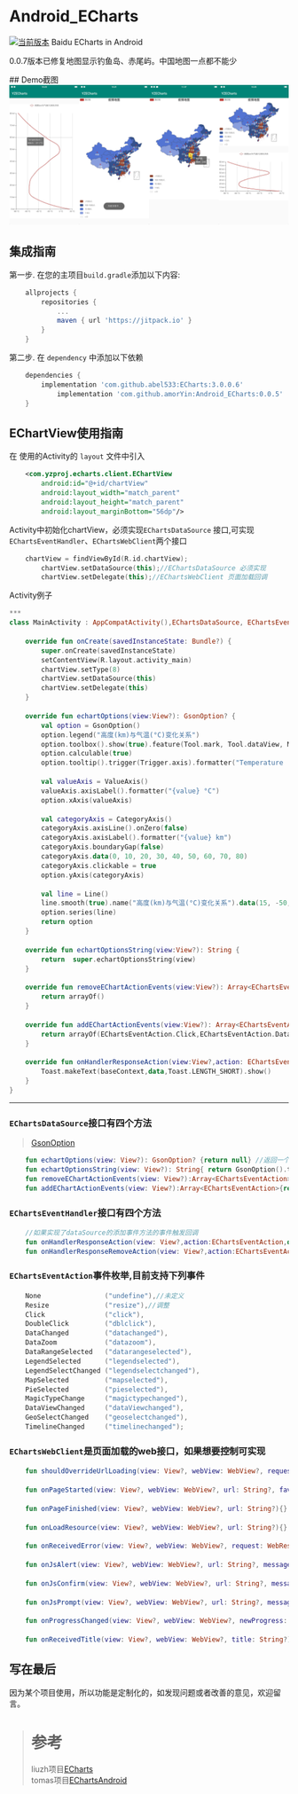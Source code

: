 # Android_ECharts
[![当前版本](https://jitpack.io/v/amorYin/Android_ECharts.svg)](https://jitpack.io/#amorYin/Android_ECharts)
Baidu ECharts in Android 
<p>0.0.7版本已修复地图显示钓鱼岛、赤尾屿。中国地图一点都不能少</p>
## Demo截图

<div><img src="https://github.com/amorYin/Android_ECharts/blob/master/images/331581665532_.pic.jpg" width = "25%" height = "auto"/><img src="https://github.com/amorYin/Android_ECharts/blob/master/images/341581665533_.pic.jpg" width = "25%" height = "auto"/><img src="https://github.com/amorYin/Android_ECharts/blob/master/images/371581665536_.pic.jpg" width = "25%" height = "auto"/><img src="https://github.com/amorYin/Android_ECharts/blob/master/images/361581665535_.pic.jpg" width = "25%" height = "auto"/></div>

## 集成指南
第一步. 在您的主项目`build.gradle`添加以下内容:
```gradle
	allprojects {
		repositories {
			...
			maven { url 'https://jitpack.io' }
		}
	}
```

第二步. 在 `dependency` 中添加以下依赖
```gradle
	dependencies {
		implementation 'com.github.abel533:ECharts:3.0.0.6'
	        implementation 'com.github.amorYin:Android_ECharts:0.0.5'
	}
```
## EChartView使用指南
在 使用的Activity的 `layout` 文件中引入
```xml
    <com.yzproj.echarts.client.EChartView
       	android:id="@+id/chartView"
        android:layout_width="match_parent"
        android:layout_height="match_parent"
        android:layout_marginBottom="56dp"/>
```
Activity中初始化chartView，必须实现`EChartsDataSource` 接口,可实现`EChartsEventHandler`、`EChartsWebClient`两个接口
```kotlin
	chartView = findViewById(R.id.chartView);
        chartView.setDataSource(this);//EChartsDataSource 必须实现
        chartView.setDelegate(this);//EChartsWebClient 页面加载回调 
```
Activity例子
```kotlin
***
class MainActivity : AppCompatActivity(),EChartsDataSource, EChartsEventHandler {

    override fun onCreate(savedInstanceState: Bundle?) {
        super.onCreate(savedInstanceState)
        setContentView(R.layout.activity_main)
        chartView.setType(8)
        chartView.setDataSource(this)
        chartView.setDelegate(this)
    }

    override fun echartOptions(view:View?): GsonOption? {
        val option = GsonOption()
        option.legend("高度(km)与气温(°C)变化关系")
        option.toolbox().show(true).feature(Tool.mark, Tool.dataView, MagicType(Magic.line, Magic.bar), Tool.restore, Tool.saveAsImage)
        option.calculable(true)
        option.tooltip().trigger(Trigger.axis).formatter("Temperature : <br/>{b}km : {c}°C")

        val valueAxis = ValueAxis()
        valueAxis.axisLabel().formatter("{value} °C")
        option.xAxis(valueAxis)

        val categoryAxis = CategoryAxis()
        categoryAxis.axisLine().onZero(false)
        categoryAxis.axisLabel().formatter("{value} km")
        categoryAxis.boundaryGap(false)
        categoryAxis.data(0, 10, 20, 30, 40, 50, 60, 70, 80)
        categoryAxis.clickable = true
        option.yAxis(categoryAxis)

        val line = Line()
        line.smooth(true).name("高度(km)与气温(°C)变化关系").data(15, -50, -56.5, -46.5, -22.1, -2.5, -27.7, -55.7, -76.5).itemStyle().normal().lineStyle().shadowColor("rgba(0,0,0,0.4)")
        option.series(line)
        return option
    }

    override fun echartOptionsString(view:View?): String {
        return  super.echartOptionsString(view)
    }

    override fun removeEChartActionEvents(view:View?): Array<EChartsEventAction> {
        return arrayOf()
    }

    override fun addEChartActionEvents(view:View?): Array<EChartsEventAction> {
        return arrayOf(EChartsEventAction.Click,EChartsEventAction.DataRangeSelected,EChartsEventAction.LegendSelectChanged)
    }

    override fun onHandlerResponseAction(view:View?,action: EChartsEventAction,data:String?) {
        Toast.makeText(baseContext,data,Toast.LENGTH_SHORT).show()
    }
}
```
---
### `EChartsDataSource`接口有四个方法
>[GsonOption](https://github.com/amorYin/ECharts)
```kotlin
    fun echartOptions(view: View?): GsonOption? {return null} //返回一个GsonOption，优先使用，和第二个方法必须实现一个
    fun echartOptionsString(view: View?): String{ return GsonOption().toString() } //返回json字符串
    fun removeEChartActionEvents(view: View?):Array<EChartsEventAction>{return arrayOf()} //删除事件集合
    fun addEChartActionEvents(view: View?):Array<EChartsEventAction>{return arrayOf()} //添加事件集合
```
### `EChartsEventHandler`接口有四个方法
```kotlin
    //如果实现了dataSource的添加事件方法的事件触发回调
    fun onHandlerResponseAction(view: View?,action:EChartsEventAction,data:String?)
    fun onHandlerResponseRemoveAction(view: View?,action:EChartsEventAction){}
```
### `EChartsEventAction`事件枚举,目前支持下列事件
```kotlin
    None                ("undefine"),//未定义
    Resize              ("resize"),//调整
    Click               ("click"),
    DoubleClick         ("dblclick"),
    DataChanged         ("datachanged"),
    DataZoom            ("datazoom"),
    DataRangeSelected   ("datarangeselected"),
    LegendSelected      ("legendselected"),
    LegendSelectChanged ("legendselectchanged"),
    MapSelected         ("mapselected"),
    PieSelected         ("pieselected"),
    MagicTypeChange     ("magictypechanged"),
    DataViewChanged     ("dataViewchanged"),
    GeoSelectChanged    ("geoselectchanged"),
    TimelineChanged     ("timelinechanged");
```
### `EChartsWebClient`是页面加载的web接口，如果想要控制可实现
```kotlin
    fun shouldOverrideUrlLoading(view: View?, webView: WebView?, request: WebResourceRequest?){}

    fun onPageStarted(view: View?, webView: WebView?, url: String?, favicon: Bitmap?){}

    fun onPageFinished(view: View?, webView: WebView?, url: String?){}

    fun onLoadResource(view: View?, webView: WebView?, url: String?){}

    fun onReceivedError(view: View?, webView: WebView?, request: WebResourceRequest?, error: WebResourceError?){}

    fun onJsAlert(view: View?, webView: WebView?, url: String?, message: String?, result: JsResult?){}

    fun onJsConfirm(view: View?, webView: WebView?, url: String?, message: String?, result: JsResult?){}

    fun onJsPrompt(view: View?, webView: WebView?, url: String?, message: String?, defaultValue: String?, result: JsPromptResult?){}

    fun onProgressChanged(view: View?, webView: WebView?, newProgress: Int){}

    fun onReceivedTitle(view: View?, webView: WebView?, title: String?){}
```
## 写在最后
因为某个项目使用，所以功能是定制化的，如发现问题或者改善的意见，欢迎留言。

># 参考
>liuzh项目[ECharts](https://github.com/abel533/ECharts)<br>
>tomas项目[EChartsAndroid](https://github.com/kontafu/EChartsAndroid)
